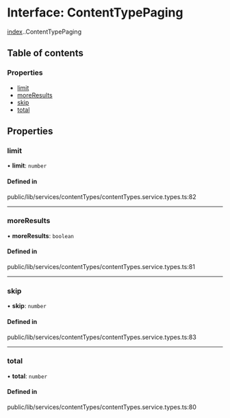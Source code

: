 # Interface: ContentTypePaging

[index](../wiki/index).[<internal>](../wiki/index.%3Cinternal%3E).ContentTypePaging

## Table of contents

### Properties

- [limit](../wiki/index.%3Cinternal%3E.ContentTypePaging#limit)
- [moreResults](../wiki/index.%3Cinternal%3E.ContentTypePaging#moreresults)
- [skip](../wiki/index.%3Cinternal%3E.ContentTypePaging#skip)
- [total](../wiki/index.%3Cinternal%3E.ContentTypePaging#total)

## Properties

### limit

• **limit**: `number`

#### Defined in

public/lib/services/contentTypes/contentTypes.service.types.ts:82

___

### moreResults

• **moreResults**: `boolean`

#### Defined in

public/lib/services/contentTypes/contentTypes.service.types.ts:81

___

### skip

• **skip**: `number`

#### Defined in

public/lib/services/contentTypes/contentTypes.service.types.ts:83

___

### total

• **total**: `number`

#### Defined in

public/lib/services/contentTypes/contentTypes.service.types.ts:80
